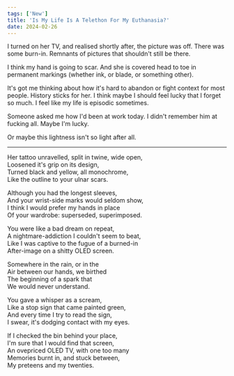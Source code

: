 ```yaml
---
tags: ['New']
title: 'Is My Life Is A Telethon For My Euthanasia?'
date: 2024-02-26
---
```


I turned on her TV, and realised shortly after, the picture was off. There was some burn-in. Remnants of pictures that shouldn't still be there.

I think my hand is going to scar. And she is covered head to toe in permanent markings (whether ink, or blade, or something other).

It's got me thinking about how it's hard to abandon or fight context for most people. History sticks for her. I think maybe I should feel lucky that I forget so much. I feel like my life is episodic sometimes.

Someone asked me how I'd been at work today. I didn't remember him at fucking all. Maybe I'm lucky.

Or maybe this lightness isn't so light after all.

---

Her tattoo unravelled, split in twine, wide open,  
Loosened it's grip on its design,  
Turned black and yellow, all monochrome,  
Like the outline to your ulnar scars.

Although you had the longest sleeves,  
And your wrist-side marks would seldom show,  
I think I would prefer my hands in place  
Of your wardrobe: superseded, superimposed.

You were like a bad dream on repeat,  
A nightmare-addiction I couldn't seem to beat,  
Like I was captive to the fugue of a burned-in  
After-image on a shitty OLED screen.

Somewhere in the rain, or in the  
Air between our hands, we birthed  
The beginning of a spark that  
We would never understand.

You gave a whisper as a scream,  
Like a stop sign that came painted green,  
And every time I try to read the sign,  
I swear, it's dodging contact with my eyes.

If I checked the bin behind your place,  
I'm sure that I would find that screen,  
An ovepriced OLED TV, with one too many  
Memories burnt in, and stuck between,  
My preteens and my twenties.
